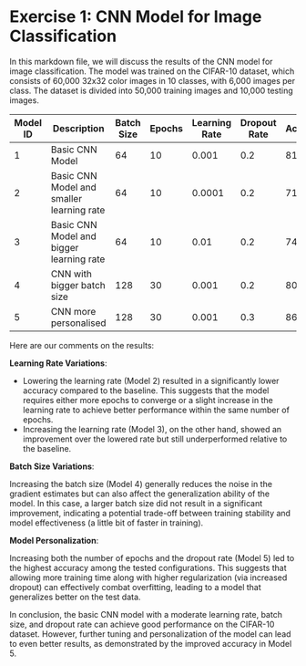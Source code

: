 # Exercise 1: CNN Model for Image Classification

In this markdown file, we will discuss the results of the CNN model for image classification. The model was trained on the CIFAR-10 dataset, 
which consists of 60,000 32x32 color images in 10 classes, with 6,000 images per class. The dataset is divided into 50,000 training images and 10,000 testing images.

| Model ID | Description                               | Batch Size | Epochs | Learning Rate | Dropout Rate | Accuracy | Other Parameters | 
|----------|-------------------------------------------|------------|--------|---------------|--------------|----------|------------------|
| 1        | Basic CNN Model                           | 64         | 10     | 0.001         | 0.2          | 81,65%   | -                |
| 2        | Basic CNN Model and smaller learning rate | 64         | 10     | 0.0001        | 0.2          | 71,62%   | -                |
| 3        | Basic CNN Model and bigger learning rate  | 64         | 10     | 0.01        | 0.2          | 74,99%   | -                |
| 4        | CNN with bigger batch size                | 128        | 30     | 0.001        | 0.2          | 80.14%   | -                |
| 5        | CNN more personalised                     | 128         | 30     | 0.001         | 0.3          | 86.19%      | -                |

Here are our comments on the results:

**Learning Rate Variations**:

- Lowering the learning rate (Model 2) resulted in a significantly lower accuracy compared to the baseline. This suggests that the model requires either more epochs to converge or a slight increase in the learning rate to achieve better performance within the same number of epochs.
- Increasing the learning rate (Model 3), on the other hand, showed an improvement over the lowered rate but still underperformed relative to the baseline.

**Batch Size Variations**:

Increasing the batch size (Model 4) generally reduces the noise in the gradient estimates but can also affect the generalization ability of the model. In this case, a larger batch size did not result in a significant improvement, indicating a potential trade-off between training stability and model effectiveness (a little bit of faster in training).

**Model Personalization**:

Increasing both the number of epochs and the dropout rate (Model 5) led to the highest accuracy among the tested configurations. This suggests that allowing more training time along with higher regularization (via increased dropout) can effectively combat overfitting, leading to a model that generalizes better on the test data.

In conclusion, the basic CNN model with a moderate learning rate, batch size, and dropout rate can achieve good performance on the CIFAR-10 dataset. However, further tuning and personalization of the model can lead to even better results, as demonstrated by the improved accuracy in Model 5.
